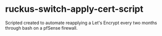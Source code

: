 # ruckus-switch-apply-cert-script
Scripted created to automate reapplying a Let's Encrypt every two months through bash on a pfSense firewall.
